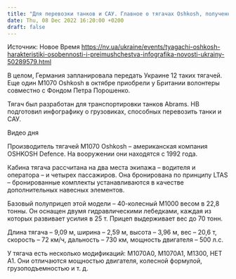 ```yaml
---
title: "Для перевозки танков и САУ. Главное о тягачах Oshkosh, полученных Украиной от Германии — инфографика НВ"
date: Thu, 08 Dec 2022 16:20:00 +0200
draft: false
---
```

Источник: Новое Время https://nv.ua/ukraine/events/tyagachi-oshkosh-harakteristiki-osobennosti-i-preimushchestva-infografika-novosti-ukrainy-50289579.html


В целом, Германия запланировала передать Украине 12 таких тягачей. Еще один M1070 Oshkosh в октябре приобрели у Британии волонтеры совместно с Фондом Петра Порошенко.

Тягач был разработан для транспортировки танков Abrams. НВ подготовил инфографику о грузовиках, способных перевозить танки и САУ.

 Видео дня   

Производитель тягачей M1070 Oshkosh – американская компания OSHKOSH Defence. На вооружении они находятся с 1992 года.

Кабина тягача рассчитана на два места экипажа – водителя и оператора – и четырех пассажиров. Она бронирована по принципу LTAS – бронированные комплекты устанавливаются в качестве дополнительных навесных элементов.

Базовый полуприцеп этой модели – 40-колесный M1000 весом в 22,8 тонны. Он оснащен двумя гидравлическими лебедками, каждая из которых развивает усилия в 25 т. Прицеп выдерживает вес до 70 тонн.

Длина тягача – 9,09 м, ширина – 2,59 м, высота – 3,96 м, вес – 20,6 т, скорость – 72 км/ч, дальность – 730 км, мощность двигателя – 500 л.с.

У тягача есть несколько модификаций: M1070A0, M1070A1, M1300, НЕТ А1. Они отличаются мощностью двигателя, колесной формулой, грузоподъемностью и т. д.
